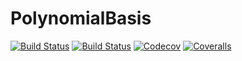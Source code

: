 # PolynomialBasis

[![Build Status](https://travis-ci.com/ArjunNarayanan/PolynomialBasis.jl.svg?branch=master)](https://travis-ci.com/ArjunNarayanan/PolynomialBasis.jl)
[![Build Status](https://ci.appveyor.com/api/projects/status/github/ArjunNarayanan/PolynomialBasis.jl?svg=true)](https://ci.appveyor.com/project/ArjunNarayanan/PolynomialBasis-jl)
[![Codecov](https://codecov.io/gh/ArjunNarayanan/PolynomialBasis.jl/branch/master/graph/badge.svg)](https://codecov.io/gh/ArjunNarayanan/PolynomialBasis.jl)
[![Coveralls](https://coveralls.io/repos/github/ArjunNarayanan/PolynomialBasis.jl/badge.svg?branch=master)](https://coveralls.io/github/ArjunNarayanan/PolynomialBasis.jl?branch=master)
